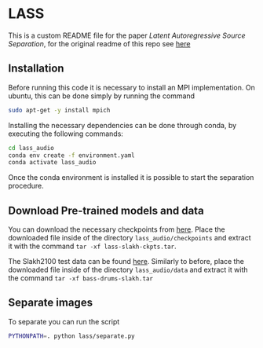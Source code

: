 # LASS
This is a custom README file for the paper *Latent Autoregressive Source Separation*, for the
original readme of this repo see [here](README_old.md)

## Installation
Before running this code it is necessary to install an MPI implementation. On ubuntu, this can be done
simply by running the command
```bash
sudo apt-get -y install mpich
``` 
Installing the necessary dependencies can be done through conda, by executing the following commands:
```bash
cd lass_audio
conda env create -f environment.yaml
conda activate lass_audio
``` 
Once the conda environment is installed it is possible to start the separation procedure.

## Download Pre-trained models and data
You can download the necessary checkpoints from [here](https://drive.google.com/file/d/1R50broLWAZwy0qSVezQRTy7EErQPHqnG/view?usp=share_link).
Place the downloaded file inside of the directory `lass_audio/checkpoints` and extract it with the command `tar -xf lass-slakh-ckpts.tar`.

The Slakh2100 test data can be found [here](https://drive.google.com/file/d/1Gf5SHVb8_o5NMbJAWaoULianX8RxzL4L/view?usp=share_link).
Similarly to before, place the downloaded file inside of the directory `lass_audio/data` and extract it with the command `tar -xf bass-drums-slakh.tar`

## Separate images
To separate you can run the script
```bash
PYTHONPATH=. python lass/separate.py
``` 
